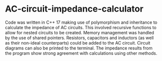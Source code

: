 # AC-circuit-impedance-calculator
Code was written in C++ 17 making use of polymorphism and inheritance to calculate the impedance of AC circuits. This involved recursive functions to allow for nested circuits to be created. Memory management was handled by the use of shared pointers. Resistors, capacitors and inductors (as well as their non-ideal counterparts) could be added to the AC circuit. Circuit diagrams can also be printed to the terminal. The impedance results from the program show strong agreement with calculations using other methods.
